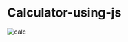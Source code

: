 # Calculator-using-js

![calc](https://user-images.githubusercontent.com/62797124/101192887-bf1d9480-3681-11eb-85b0-d016878c54ba.png)
